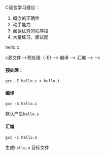 C语言学习建议：

1. 概念的正确性
2. 动手能力
3. 阅读优秀的程序段
4. 大量练习，面试题



hello.c



c源文件-->预处理（-E) --> 编译  --> 汇编 -->   -->



#### 预处理：

`gcc -E hello.c > hello.i`

#### 编译

`gcc -S hello.i`

默认产生`hello.s`



#### 汇编

`gcc -c hello.s`

生成`hello.o` 目标文件



